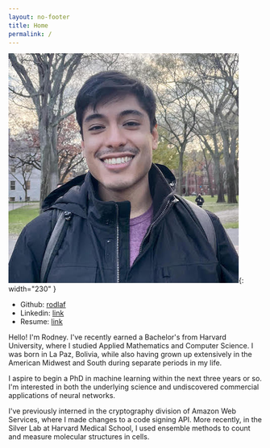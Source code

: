 ```yaml
---
layout: no-footer
title: Home
permalink: /
---
```


![A picture of me](/assets/mustache.jpg){: width="230" }

* Github: [rodlaf](https://github.com/rodlaf/)
* Linkedin: [link](https://linkedin.com/in/lafuente-mercado)
* Resume: [link](/resume/)

Hello! I'm Rodney. I've recently earned a Bachelor's from Harvard University, where I studied
Applied Mathematics and Computer Science. I was born in La Paz, Bolivia, while also having grown up
extensively in the American Midwest and South during separate periods in my life. 

I aspire to begin a PhD in machine learning within the next three years or so. I'm interested in
both the underlying science and undiscovered commercial applications of neural networks.

I've previously interned in the cryptography division of Amazon Web Services, where I made changes
to a code signing API. More recently, in the Silver Lab at Harvard Medical School, I used ensemble
methods to count and measure molecular structures in cells. 
